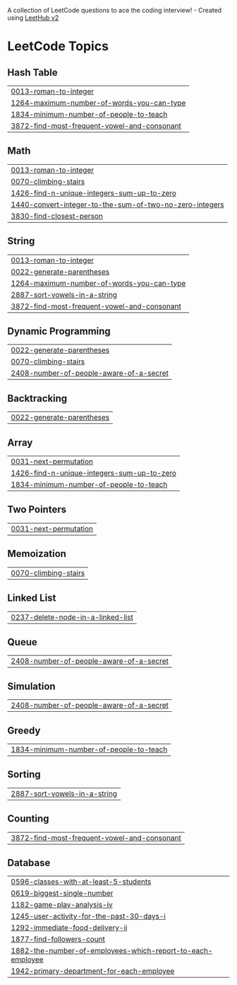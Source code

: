 A collection of LeetCode questions to ace the coding interview! - Created using [LeetHub v2](https://github.com/arunbhardwaj/LeetHub-2.0)
<!---LeetCode Topics Start-->
# LeetCode Topics
## Hash Table
|  |
| ------- |
| [0013-roman-to-integer](https://github.com/Keerthi05Yeggoni/Leetcode/tree/master/0013-roman-to-integer) |
| [1264-maximum-number-of-words-you-can-type](https://github.com/Keerthi05Yeggoni/Leetcode/tree/master/1264-maximum-number-of-words-you-can-type) |
| [1834-minimum-number-of-people-to-teach](https://github.com/Keerthi05Yeggoni/Leetcode/tree/master/1834-minimum-number-of-people-to-teach) |
| [3872-find-most-frequent-vowel-and-consonant](https://github.com/Keerthi05Yeggoni/Leetcode/tree/master/3872-find-most-frequent-vowel-and-consonant) |
## Math
|  |
| ------- |
| [0013-roman-to-integer](https://github.com/Keerthi05Yeggoni/Leetcode/tree/master/0013-roman-to-integer) |
| [0070-climbing-stairs](https://github.com/Keerthi05Yeggoni/Leetcode/tree/master/0070-climbing-stairs) |
| [1426-find-n-unique-integers-sum-up-to-zero](https://github.com/Keerthi05Yeggoni/Leetcode/tree/master/1426-find-n-unique-integers-sum-up-to-zero) |
| [1440-convert-integer-to-the-sum-of-two-no-zero-integers](https://github.com/Keerthi05Yeggoni/Leetcode/tree/master/1440-convert-integer-to-the-sum-of-two-no-zero-integers) |
| [3830-find-closest-person](https://github.com/Keerthi05Yeggoni/Leetcode/tree/master/3830-find-closest-person) |
## String
|  |
| ------- |
| [0013-roman-to-integer](https://github.com/Keerthi05Yeggoni/Leetcode/tree/master/0013-roman-to-integer) |
| [0022-generate-parentheses](https://github.com/Keerthi05Yeggoni/Leetcode/tree/master/0022-generate-parentheses) |
| [1264-maximum-number-of-words-you-can-type](https://github.com/Keerthi05Yeggoni/Leetcode/tree/master/1264-maximum-number-of-words-you-can-type) |
| [2887-sort-vowels-in-a-string](https://github.com/Keerthi05Yeggoni/Leetcode/tree/master/2887-sort-vowels-in-a-string) |
| [3872-find-most-frequent-vowel-and-consonant](https://github.com/Keerthi05Yeggoni/Leetcode/tree/master/3872-find-most-frequent-vowel-and-consonant) |
## Dynamic Programming
|  |
| ------- |
| [0022-generate-parentheses](https://github.com/Keerthi05Yeggoni/Leetcode/tree/master/0022-generate-parentheses) |
| [0070-climbing-stairs](https://github.com/Keerthi05Yeggoni/Leetcode/tree/master/0070-climbing-stairs) |
| [2408-number-of-people-aware-of-a-secret](https://github.com/Keerthi05Yeggoni/Leetcode/tree/master/2408-number-of-people-aware-of-a-secret) |
## Backtracking
|  |
| ------- |
| [0022-generate-parentheses](https://github.com/Keerthi05Yeggoni/Leetcode/tree/master/0022-generate-parentheses) |
## Array
|  |
| ------- |
| [0031-next-permutation](https://github.com/Keerthi05Yeggoni/Leetcode/tree/master/0031-next-permutation) |
| [1426-find-n-unique-integers-sum-up-to-zero](https://github.com/Keerthi05Yeggoni/Leetcode/tree/master/1426-find-n-unique-integers-sum-up-to-zero) |
| [1834-minimum-number-of-people-to-teach](https://github.com/Keerthi05Yeggoni/Leetcode/tree/master/1834-minimum-number-of-people-to-teach) |
## Two Pointers
|  |
| ------- |
| [0031-next-permutation](https://github.com/Keerthi05Yeggoni/Leetcode/tree/master/0031-next-permutation) |
## Memoization
|  |
| ------- |
| [0070-climbing-stairs](https://github.com/Keerthi05Yeggoni/Leetcode/tree/master/0070-climbing-stairs) |
## Linked List
|  |
| ------- |
| [0237-delete-node-in-a-linked-list](https://github.com/Keerthi05Yeggoni/Leetcode/tree/master/0237-delete-node-in-a-linked-list) |
## Queue
|  |
| ------- |
| [2408-number-of-people-aware-of-a-secret](https://github.com/Keerthi05Yeggoni/Leetcode/tree/master/2408-number-of-people-aware-of-a-secret) |
## Simulation
|  |
| ------- |
| [2408-number-of-people-aware-of-a-secret](https://github.com/Keerthi05Yeggoni/Leetcode/tree/master/2408-number-of-people-aware-of-a-secret) |
## Greedy
|  |
| ------- |
| [1834-minimum-number-of-people-to-teach](https://github.com/Keerthi05Yeggoni/Leetcode/tree/master/1834-minimum-number-of-people-to-teach) |
## Sorting
|  |
| ------- |
| [2887-sort-vowels-in-a-string](https://github.com/Keerthi05Yeggoni/Leetcode/tree/master/2887-sort-vowels-in-a-string) |
## Counting
|  |
| ------- |
| [3872-find-most-frequent-vowel-and-consonant](https://github.com/Keerthi05Yeggoni/Leetcode/tree/master/3872-find-most-frequent-vowel-and-consonant) |
## Database
|  |
| ------- |
| [0596-classes-with-at-least-5-students](https://github.com/Keerthi05Yeggoni/Leetcode/tree/master/0596-classes-with-at-least-5-students) |
| [0619-biggest-single-number](https://github.com/Keerthi05Yeggoni/Leetcode/tree/master/0619-biggest-single-number) |
| [1182-game-play-analysis-iv](https://github.com/Keerthi05Yeggoni/Leetcode/tree/master/1182-game-play-analysis-iv) |
| [1245-user-activity-for-the-past-30-days-i](https://github.com/Keerthi05Yeggoni/Leetcode/tree/master/1245-user-activity-for-the-past-30-days-i) |
| [1292-immediate-food-delivery-ii](https://github.com/Keerthi05Yeggoni/Leetcode/tree/master/1292-immediate-food-delivery-ii) |
| [1877-find-followers-count](https://github.com/Keerthi05Yeggoni/Leetcode/tree/master/1877-find-followers-count) |
| [1882-the-number-of-employees-which-report-to-each-employee](https://github.com/Keerthi05Yeggoni/Leetcode/tree/master/1882-the-number-of-employees-which-report-to-each-employee) |
| [1942-primary-department-for-each-employee](https://github.com/Keerthi05Yeggoni/Leetcode/tree/master/1942-primary-department-for-each-employee) |
<!---LeetCode Topics End-->